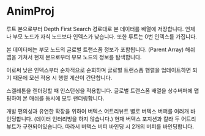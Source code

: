 # AnimProj

루트 본으로부터 Depth First Search 경로대로 본 데이터를 배열에 저장합니다.
언제나 부모 노드가 자식 노드보다 인덱스가 낮습니다. 또한 루트는 0번 인덱스를 가집니다.

본 데이터에는 부모 노드의 글로벌 트랜스폼 정보가 포함됩니다. (Parent Array)
해쉬맵을 거쳐서 현재 본으로부터 부모 노드의 정보를 탐색합니다.

이로써 낮은 인덱스부터 순차적으로 순회하며 글로벌 트랜스폼 행렬을 업데이트하면 되기 때문에 모션 적용 시 행렬 계산이 간단합니다.

스켈레톤을 렌더링할 때 인스턴싱을 적용합니다.
글로벌 트랜스폼 배열을 상수버퍼에 맵핑하여 본 매쉬를 동시에 모두 랜더링합니다.

개발 편의성과 유연한 확장을 위하여 버텍스 어트리뷰트 별로 버텍스 버퍼를 여러개 바인딩합니다.
(데이터 인터리빙을 하지 않습니다.)
현재 버텍스 포지션과 칼라 두 어트리뷰트가 구현되어있습니다. 따라서 버택스 버퍼 바인딩 시 2개의 버퍼를 바인딩합니다.


